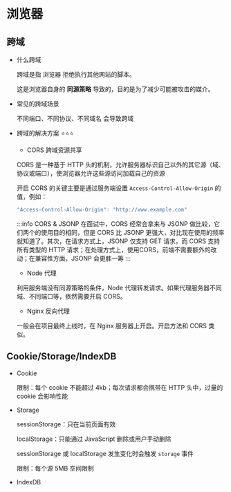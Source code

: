 # 浏览器

## 跨域

- 什么跨域

  跨域是指 <span class="purple-text">浏览器</span> 拒绝执行其他网站的脚本。

  这是浏览器自身的 **同源策略** 导致的，目的是为了减少可能被攻击的媒介。

- 常见的跨域场景

  不同端口、不同协议、不同域名 会导致跨域

- 跨域的解决方案 ⭐⭐⭐

  - CORS 跨域资源共享

  CORS 是一种基于 HTTP 头的机制，允许服务器标识自己以外的其它源（域、协议或端口），使浏览器允许这些源访问加载自己的资源

  开启 CORS 的关键主要是通过服务端设置 `Access-Control-Allow-Origin` 的值，例如：

  ```JavaScript
  "Access-Control-Allow-Origin": "http://www.example.com"
  ```

  :::info CORS & JSONP
  在面试中，CORS 经常会拿来与 JSONP 做比较，它们两个的使用目的相同，但是 CORS 比 JSONP 更强大，对比现在使用的频率就知道了。其次，在请求方式上，JSONP 仅支持 GET 请求，而 CORS 支持所有类型的 HTTP 请求；在处理方式上，使用CORS，前端不需要额外的改动；在兼容性方面，JSONP 会更胜一筹
  ::: 

  - Node 代理

  利用服务端没有同源策略的条件，Node 代理转发请求。如果代理服务器不同域、不同端口等，依然需要开启 CORS。

  - Nginx 反向代理

  一般会在项目最终上线时，在 Nginx 服务器上开启。开启方法和 CORS 类似。


## Cookie/Storage/IndexDB

- Cookie

  限制：每个 cookie 不能超过 4kb；每次请求都会携带在 HTTP 头中，过量的 cookie 会影响性能

- Storage

  sessionStorage：只在当前页面有效

  localStorage：只能通过 JavaScript 删除或用户手动删除

  sessionStorage 或 localStorage 发生变化时会触发 `storage` 事件

  限制：每个源 5MB 空间限制

- IndexDB